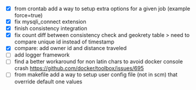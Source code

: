 - [x] from crontab add a way to setup extra options for a given job (example force=true)
- [x] fix mysqli_connect extension
- [x] finish consistency integration
- [x] fix count diff between consistency check and geokrety table > need to compare unique id instead of timestamp
- [x] compare: add owner id and distance traveled 
- [ ] add logger framework
- [ ] find a better workaround for non latin chars to avoid docker console crash https://github.com/docker/toolbox/issues/695
- [ ] from makefile add a way to setup user config file (not in scm) that override default one values